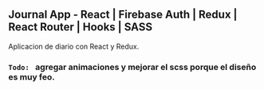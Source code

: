 
## Journal App - React | Firebase Auth | Redux | React Router | Hooks | SASS

Aplicacion de diario con React y Redux.

### `Todo: ` agregar animaciones y mejorar el scss porque el diseño es muy feo.
